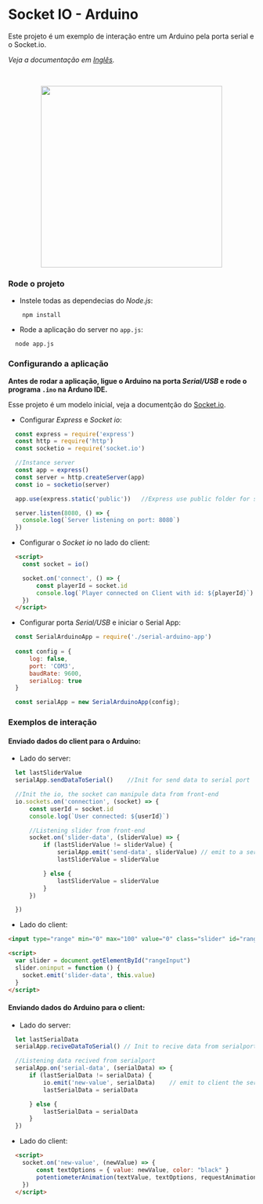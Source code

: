 # Socket IO - Arduino

Este projeto é um exemplo de interação entre um Arduino pela porta serial e o Socket.io.

*Veja a documentação em [Inglês](./README.md).*

<br>
<p align="center">
  <a>
    <img src="./ArduinoProgram/gif_demostration.gif" width="370">
  </a>
</p>

### Rode o projeto
- Instele todas as dependecias do *Node.js*:
```
    npm install
```
- Rode a aplicação do server no `app.js`:
```
  node app.js
```

### Configurando a aplicação

**Antes de rodar a aplicação, ligue o Arduino na porta *Serial/USB* e rode o programa `.ino` na Arduno IDE.**

Esse projeto é um modelo inicial, veja a documentção do [Socket.io](https://socket.io/docs/).

- Configurar _Express_ e _Socket io_:
```js
  const express = require('express')
  const http = require('http')
  const socketio = require('socket.io')

  //Instance server
  const app = express()
  const server = http.createServer(app)
  const io = socketio(server)

  app.use(express.static('public'))   //Express use public folder for static content

  server.listen(8080, () => {
    console.log(`Server listening on port: 8080`)
  })
```

- Configurar o _Socket io_ no lado do client:
```html
  <script>
    const socket = io()

    socket.on('connect', () => {
        const playerId = socket.id
        console.log(`Player connected on Client with id: ${playerId}`)
    })
  </script>
```

- Configurar porta _Serial/USB_ e iniciar o Serial App:
```js
  const SerialArduinoApp = require('./serial-arduino-app')
    
  const config = {
      log: false,
      port: 'COM3',
      baudRate: 9600,
      serialLog: true
  }

  const serialApp = new SerialArduinoApp(config);
```

### Exemplos de interação

#### **Enviado dados do client para o Arduino:**
- Lado do server:
```js
  let lastSliderValue
  serialApp.sendDataToSerial()    //Init for send data to serial port

  //Init the io, the socket can manipule data from front-end
  io.sockets.on('connection', (socket) => {
      const userId = socket.id
      console.log(`User connected: ${userId}`)

      //Listening slider from front-end
      socket.on('slider-data', (sliderValue) => {
          if (lastSliderValue != sliderValue) {
              serialApp.emit('send-data', sliderValue) // emit to a serialport the value recived from client
              lastSliderValue = sliderValue

          } else {
              lastSliderValue = sliderValue
          }
      })

  })
```
- Lado do client:
```html
<input type="range" min="0" max="100" value="0" class="slider" id="rangeInput">

<script>
  var slider = document.getElementById("rangeInput")
  slider.oninput = function () {
    socket.emit('slider-data', this.value)
  }
</script>

```

#### **Enviando dados do Arduino para o client:**
- Lado do server:

```js
  let lastSerialData
  serialApp.reciveDataToSerial() // Init to recive data from serialport

  //Listening data recived from serialport
  serialApp.on('serial-data', (serialData) => {
      if (lastSerialData != serialData) {
          io.emit('new-value', serialData)    // emit to client the serial data
          lastSerialData = serialData

      } else {
          lastSerialData = serialData
      }
  })

```

- Lado do client:
```html
  <script>
    socket.on('new-value', (newValue) => {
        const textOptions = { value: newValue, color: "black" }
        potentiometerAnimation(textValue, textOptions, requestAnimationFrame)
    })
  </script>
```


